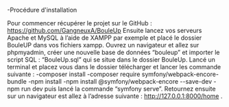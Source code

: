 -Procédure d'installation

Pour commencer récupérer le projet sur le GitHub : https://github.com/GangneuxA/BouleUp
Ensuite lancez vos serveurs Apache et MySQL à l’aide de XAMPP par exemple et placé le dossier BouleUP dans vos fichiers xampp. Ouvrez un navigateur et allez sur phpmyadmin, créer une nouvelle base de données “bouleup” et importer le script SQL : “BouleUp.sql” qui se situe dans le dossier BouleUp. Lancé un terminal et placez vous dans le dossier télécharger et lancer les commande suivante :
-composer install
-composer require symfony/webpack-encore-bundle
-npm install
-npm install @symfony/webpack-encore --save-dev
-npm run dev
puis lancé la commande “symfony serve”. Retournez ensuite sur un navigateur est allez à l’adresse suivante : http://127.0.0.1:8000/home .
